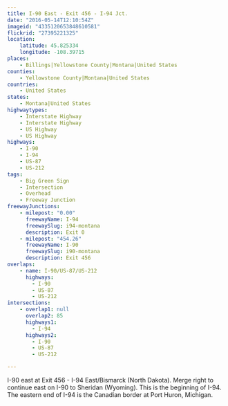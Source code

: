```yaml
---
title: I-90 East - Exit 456 - I-94 Jct.
date: "2016-05-14T12:10:54Z"
imageid: "4335120653848610581"
flickrid: "27395221325"
location:
    latitude: 45.825334
    longitude: -108.39715
places:
    - Billings|Yellowstone County|Montana|United States
counties:
    - Yellowstone County|Montana|United States
countries:
    - United States
states:
    - Montana|United States
highwaytypes:
    - Interstate Highway
    - Interstate Highway
    - US Highway
    - US Highway
highways:
    - I-90
    - I-94
    - US-87
    - US-212
tags:
    - Big Green Sign
    - Intersection
    - Overhead
    - Freeway Junction
freewayJunctions:
    - milepost: "0.00"
      freewayName: I-94
      freewaySlug: i94-montana
      description: Exit 0
    - milepost: "454.26"
      freewayName: I-90
      freewaySlug: i90-montana
      description: Exit 456
overlaps:
    - name: I-90/US-87/US-212
      highways:
        - I-90
        - US-87
        - US-212
intersections:
    - overlap1: null
      overlap2: 85
      highways1:
        - I-94
      highways2:
        - I-90
        - US-87
        - US-212

---
```

I-90 east at Exit 456 - I-94 East/Bismarck (North Dakota).  Merge right to continue east on I-90 to Sheridan (Wyoming).  This is the beginning of I-94.  The eastern end of I-94 is the Canadian border at Port Huron, Michigan.